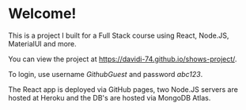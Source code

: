 # Welcome!

This is a project I built for a Full Stack course using React, Node.JS, MaterialUI and more. 

You can view the project at https://davidi-74.github.io/shows-project/.

To login, use username *GithubGuest* and password *abc123*.

The React app is deployed via GitHub pages, two Node.JS servers are hosted at Heroku and the DB's are hosted via MongoDB Atlas.
